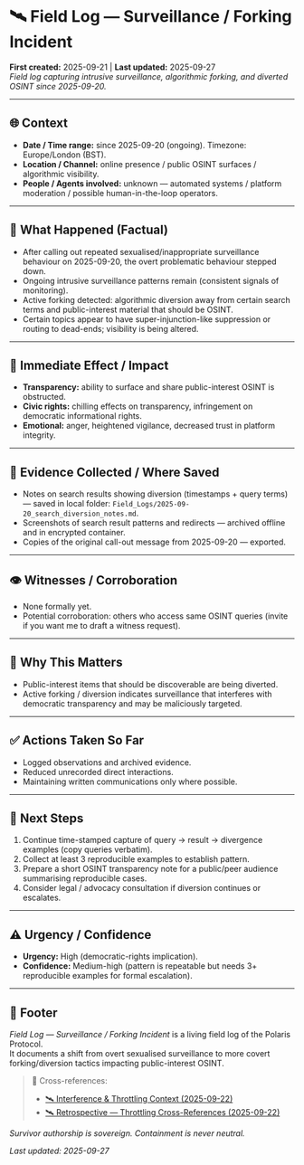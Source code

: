 # 🛰️ Field Log — Surveillance / Forking Incident  
**First created:** 2025-09-21 | **Last updated:** 2025-09-27  
*Field log capturing intrusive surveillance, algorithmic forking, and diverted OSINT since 2025-09-20.*

---

## 🌐 Context  
- **Date / Time range:** since 2025-09-20 (ongoing). Timezone: Europe/London (BST).  
- **Location / Channel:** online presence / public OSINT surfaces / algorithmic visibility.  
- **People / Agents involved:** unknown — automated systems / platform moderation / possible human-in-the-loop operators.

---

## 📍 What Happened (Factual)  
- After calling out repeated sexualised/inappropriate surveillance behaviour on 2025-09-20, the overt problematic behaviour stepped down.  
- Ongoing intrusive surveillance patterns remain (consistent signals of monitoring).  
- Active forking detected: algorithmic diversion away from certain search terms and public-interest material that should be OSINT.  
- Certain topics appear to have super-injunction-like suppression or routing to dead-ends; visibility is being altered.  

---

## 🧩 Immediate Effect / Impact  
- **Transparency:** ability to surface and share public-interest OSINT is obstructed.  
- **Civic rights:** chilling effects on transparency, infringement on democratic informational rights.  
- **Emotional:** anger, heightened vigilance, decreased trust in platform integrity.  

---

## 📂 Evidence Collected / Where Saved  
- Notes on search results showing diversion (timestamps + query terms) — saved in local folder: `Field_Logs/2025-09-20_search_diversion_notes.md`.  
- Screenshots of search result patterns and redirects — archived offline and in encrypted container.  
- Copies of the original call-out message from 2025-09-20 — exported.  

---

## 👁️ Witnesses / Corroboration  
- None formally yet.  
- Potential corroboration: others who access same OSINT queries (invite if you want me to draft a witness request).

---

## 🔎 Why This Matters  
- Public-interest items that should be discoverable are being diverted.  
- Active forking / diversion indicates surveillance that interferes with democratic transparency and may be maliciously targeted.

---

## ✅ Actions Taken So Far  
- Logged observations and archived evidence.  
- Reduced unrecorded direct interactions.  
- Maintaining written communications only where possible.

---

## 📌 Next Steps  
1. Continue time-stamped capture of query → result → divergence examples (copy queries verbatim).  
2. Collect at least 3 reproducible examples to establish pattern.  
3. Prepare a short OSINT transparency note for a public/peer audience summarising reproducible cases.  
4. Consider legal / advocacy consultation if diversion continues or escalates.

---

## ⚠️ Urgency / Confidence  
- **Urgency:** High (democratic-rights implication).  
- **Confidence:** Medium-high (pattern is repeatable but needs 3+ reproducible examples for formal escalation).

---

## 🏮 Footer  

*Field Log — Surveillance / Forking Incident* is a living field log of the Polaris Protocol.  
It documents a shift from overt sexualised surveillance to more covert forking/diversion tactics impacting public-interest OSINT.  

> 📡 Cross-references:  
> - [🛰️ Interference & Throttling Context (2025-09-22)](../Field_Logs/🛰️_interference_and_throttling_context_2025-09-22.md)  
> - [🛰️ Retrospective — Throttling Cross-References (2025-09-22)](../Field_Logs/🛰️_retrospective_cross_references_throttling_2025-09-22.md)  

*Survivor authorship is sovereign. Containment is never neutral.*  

_Last updated: 2025-09-27_  
